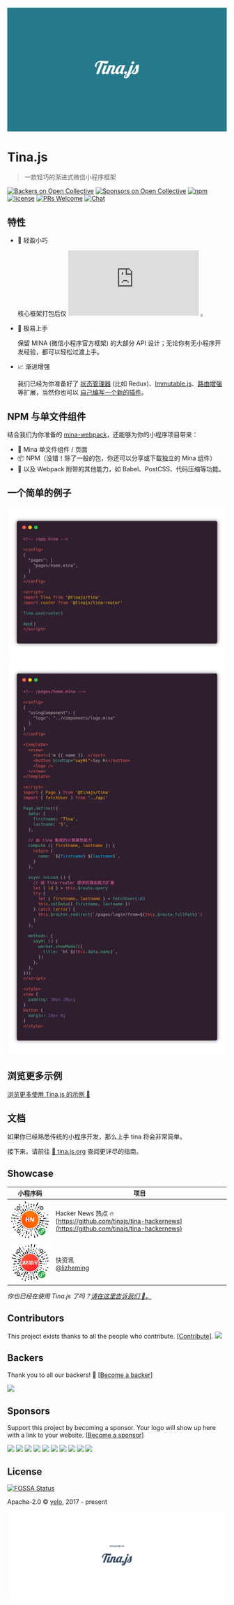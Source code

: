 [![](https://github.com/tinajs/assets/raw/master/images/banners/title.png)](https://tina.js.org/)

# Tina.js
> 一款轻巧的渐进式微信小程序框架

[![Backers on Open Collective](https://opencollective.com/tina/backers/badge.svg)](#backers) [![Sponsors on Open Collective](https://opencollective.com/tina/sponsors/badge.svg)](#sponsors) [![npm](https://img.shields.io/npm/v/@tinajs/tina.svg?style=flat-square)](https://www.npmjs.com/package/@tinajs/tina)
[![license](https://img.shields.io/github/license/tinajs/tina.svg?style=flat-square)](./LICENSE)
[![PRs Welcome](https://img.shields.io/badge/PRs-welcome-brightgreen.svg?style=flat-square)](http://makeapullrequest.com)
[![Chat](https://img.shields.io/badge/chat-on%20discord-7289da.svg?style=flat-square)](https://discord.gg/FX2RATn)

## 特性
- :honeybee: 轻盈小巧

  核心框架打包后仅 ![](http://img.badgesize.io/https://unpkg.com/@tinajs/tina/dist/tina.min.js?style=flat-square) 。

- :raising_hand: 极易上手

  保留 MINA (微信小程序官方框架) 的大部分 API 设计；无论你有无小程序开发经验，都可以轻松过渡上手。

- :chart_with_upwards_trend: 渐进增强

  我们已经为你准备好了 [状态管理器](https://tina.js.org/#/guide/state-management) (比如 Redux)、[Immutable.js](https://github.com/tinajs/tina-immutable)、[路由增强](https://tina.js.org/#/guide/router) 等扩展，当然你也可以 [自己编写一个新的插件](https://tina.js.org/#/guide/plugin)。

## NPM 与单文件组件

结合我们为你准备的 [mina-webpack](https://github.com/tinajs/mina-webpack)，还能够为你的小程序项目带来：

- :oden: Mina 单文件组件 / 页面
- :package: NPM（没错！除了一般的包，你还可以分享或下载独立的 Mina 组件）
- :crystal_ball: 以及 Webpack 附带的其他能力，如 Babel、PostCSS、代码压缩等功能。

## 一个简单的例子
[![](https://github.com/tinajs/assets/raw/master/images/screenshots/intro/app.png)](https://gist.github.com/imyelo/48872fc76468c86b1feb893a98a216fa#file-app-mina)
[![](https://github.com/tinajs/assets/raw/master/images/screenshots/intro/home.png)](https://gist.github.com/imyelo/48872fc76468c86b1feb893a98a216fa#file-home-mina)

## 浏览更多示例
[浏览更多使用 Tina.js 的示例 :beginner:](https://tina.js.org/#/guide/examples)

## 文档
如果你已经熟悉传统的小程序开发，那么上手 tina 将会非常简单。

接下来，请前往 [:book: tina.js.org](https://tina.js.org) 查阅更详尽的指南。

## Showcase
|小程序码|项目|
|-|-|
|![wxcode](https://github.com/tinajs/assets/raw/master/images/showcases/hackernews-wxcode-172.png)|Hacker News 热点 :fire:<br />[https://github.com/tinajs/tina-hackernews](https://github.com/tinajs/tina-hackernews)|
|![wxcode](https://github.com/tinajs/assets/raw/master/images/showcases/kuaizixun-wxcode-172.png)|快资讯<br />[@lizheming](https://github.com/lizheming)|

*你也已经在使用 Tina.js 了吗？[请在这里告诉我们 :muscle:。 ](https://github.com/tinajs/tina/edit/master/README.md)*

## Contributors

This project exists thanks to all the people who contribute. [[Contribute](CONTRIBUTING.md)].
<a href="graphs/contributors"><img src="https://opencollective.com/tina/contributors.svg?width=890&button=false" /></a>


## Backers

Thank you to all our backers! 🙏 [[Become a backer](https://opencollective.com/tina#backer)]

<a href="https://opencollective.com/tina#backers" target="_blank"><img src="https://opencollective.com/tina/backers.svg?width=890"></a>


## Sponsors

Support this project by becoming a sponsor. Your logo will show up here with a link to your website. [[Become a sponsor](https://opencollective.com/tina#sponsor)]

<a href="https://opencollective.com/tina/sponsor/0/website" target="_blank"><img src="https://opencollective.com/tina/sponsor/0/avatar.svg"></a>
<a href="https://opencollective.com/tina/sponsor/1/website" target="_blank"><img src="https://opencollective.com/tina/sponsor/1/avatar.svg"></a>
<a href="https://opencollective.com/tina/sponsor/2/website" target="_blank"><img src="https://opencollective.com/tina/sponsor/2/avatar.svg"></a>
<a href="https://opencollective.com/tina/sponsor/3/website" target="_blank"><img src="https://opencollective.com/tina/sponsor/3/avatar.svg"></a>
<a href="https://opencollective.com/tina/sponsor/4/website" target="_blank"><img src="https://opencollective.com/tina/sponsor/4/avatar.svg"></a>
<a href="https://opencollective.com/tina/sponsor/5/website" target="_blank"><img src="https://opencollective.com/tina/sponsor/5/avatar.svg"></a>
<a href="https://opencollective.com/tina/sponsor/6/website" target="_blank"><img src="https://opencollective.com/tina/sponsor/6/avatar.svg"></a>
<a href="https://opencollective.com/tina/sponsor/7/website" target="_blank"><img src="https://opencollective.com/tina/sponsor/7/avatar.svg"></a>
<a href="https://opencollective.com/tina/sponsor/8/website" target="_blank"><img src="https://opencollective.com/tina/sponsor/8/avatar.svg"></a>
<a href="https://opencollective.com/tina/sponsor/9/website" target="_blank"><img src="https://opencollective.com/tina/sponsor/9/avatar.svg"></a>



## License
[![FOSSA Status](https://app.fossa.io/api/projects/git%2Bgithub.com%2Ftinajs%2Ftina.svg?type=small)](https://app.fossa.io/projects/git%2Bgithub.com%2Ftinajs%2Ftina?ref=badge_small)

Apache-2.0 &copy; [yelo](https://github.com/imyelo), 2017 - present

[![](https://github.com/tinajs/assets/raw/master/images/banners/sponsored.png)](https://github.com/tinajs/tina)
